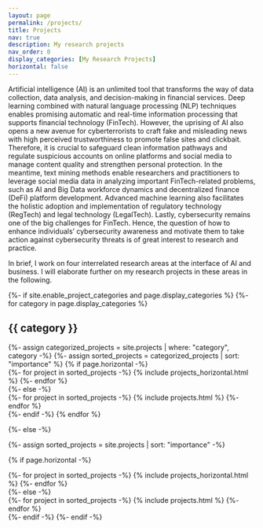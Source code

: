 ```yaml
---
layout: page
permalink: /projects/
title: Projects
nav: true
description: My research projects
nav_order: 0
display_categories: [My Research Projects]
horizontal: false
---
```


Artificial intelligence (AI) is an unlimited tool that transforms the way of data collection, data analysis, and decision-making in financial services. Deep learning combined with natural language processing (NLP) techniques enables promising automatic and real-time information processing that supports financial technology (FinTech). However, the uprising of AI also opens a new avenue for cyberterrorists to craft fake and misleading news with high perceived trustworthiness to promote false sites and clickbait. Therefore, it is crucial to safeguard clean information pathways and regulate suspicious accounts on online platforms and social media to manage content quality and strengthen personal protection. In the meantime, text mining methods enable researchers and practitioners to leverage social media data in analyzing important FinTech-related problems, such as AI and Big Data workforce dynamics and decentralized finance (DeFi) platform development. Advanced machine learning also facilitates the holistic adoption and implementation of regulatory technology (RegTech) and legal technology (LegalTech). Lastly, cybersecurity remains one of the big challenges for FinTech. Hence, the question of how to enhance individuals’ cybersecurity awareness and motivate them to take action against cybersecurity threats is of great interest to research and practice.

In brief, I work on four interrelated research areas at the interface of AI and business. I will elaborate further on my research projects in these areas in the following.


<!-- pages/projects.md -->
<div class="projects">
{%- if site.enable_project_categories and page.display_categories %}
  <!-- Display categorized projects -->
  {%- for category in page.display_categories %}
  <h2 class="category">{{ category }}</h2>
  {%- assign categorized_projects = site.projects | where: "category", category -%}
  {%- assign sorted_projects = categorized_projects | sort: "importance" %}
  <!-- Generate cards for each project -->
  {% if page.horizontal -%}
  <div class="container">
    <div class="row row-cols-2">
    {%- for project in sorted_projects -%}
      {% include projects_horizontal.html %}
    {%- endfor %}
    </div>
  </div>
  {%- else -%}
  <div class="grid">
    {%- for project in sorted_projects -%}
      {% include projects.html %}
    {%- endfor %}
  </div>
  {%- endif -%}
  {% endfor %}

{%- else -%}
<!-- Display projects without categories -->
  {%- assign sorted_projects = site.projects | sort: "importance" -%}
  <!-- Generate cards for each project -->
  {% if page.horizontal -%}
  <div class="container">
    <div class="row row-cols-2">
    {%- for project in sorted_projects -%}
      {% include projects_horizontal.html %}
    {%- endfor %}
    </div>
  </div>
  {%- else -%}
  <div class="grid">
    {%- for project in sorted_projects -%}
      {% include projects.html %}
    {%- endfor %}
  </div>
  {%- endif -%}
{%- endif -%}
</div>